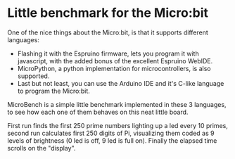 # Little benchmark for the Micro:bit

One of the nice things about the Micro:bit, is that it supports different languages:
* Flashing it with the Espruino firmware, lets you program it with javascript, with the added bonus of the excellent Espruino WebIDE.
* MicroPython, a python implementation for microcontrollers, is also supported.
* Last but not least, you can use the Arduino IDE and it's C-like language to program the Micro:bit.

MicroBench is a simple little benchmark implemented in these 3 languages, to see how each one of them behaves on this neat little board.

First run finds the first 250 prime numbers lighting up a led every 10 primes, second run calculates first 250 digits of Pi, visualizing them coded as 9 levels of brightness (0 led is off, 9 led is full on).
Finally the elapsed time scrolls on the "display".
